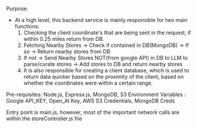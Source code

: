 Purpose:

- At a high level, this backend service is mainly responsible for two main functions:
  1. Checking the client coordinate's that are being sent in the request, if within 0.25 miles return from DB. 
  1. Fetching Nearby Stores -> Check if contained in DB(MongoDB) -> If so -> Return nearby stores from DB
  2. If not -> Send Nearby Stores NOT(from google API) in DB to LLM to parse/curate stores -> Add stores to DB and return nearby stores
  3. It is also responsible for creating a client database, which is used to return data quicker based on the proximity
     of the client, based on whether the coordinates were within a certain range. 

Pre-requisites: Node.js, Express.js, MongoDB, S3
Environment Variables : Google API_KEY, Open_AI Key, AWS S3 Credentials, MongoDB Creds

Entry point is main.js, however, most of the important network calls are within the storeController.js file 